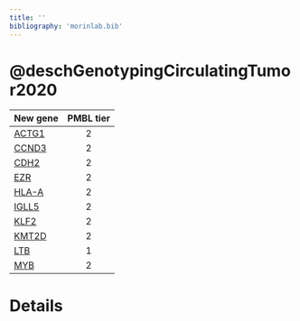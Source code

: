 ```yaml
---
title: ''
bibliography: 'morinlab.bib'
---
```


# @deschGenotypingCirculatingTumor2020
|New gene|PMBL tier|
|:-|:-:|
|[ACTG1](ACTG1)|2 |
|[CCND3](CCND3)|2 |
|[CDH2](CDH2)|2 |
|[EZR](EZR)|2 |
|[HLA-A](HLA-A)|2 |
|[IGLL5](IGLL5)|2 |
|[KLF2](KLF2)|2 |
|[KMT2D](KMT2D)|2 |
|[LTB](LTB)|1 |
|[MYB](MYB)|2 |

# Details

